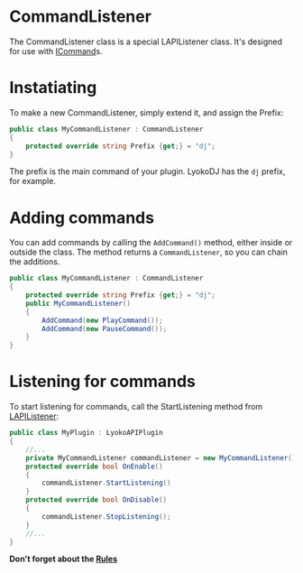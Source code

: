 # CommandListener
The CommandListener class is a special LAPIListener class.
It's designed for use with [ICommand](ICommand.md)s.

# Instatiating
To make a new CommandListener, simply extend it,
and assign the Prefix:
```csharp
public class MyCommandListener : CommandListener
{
    protected override string Prefix {get;} = "dj";
}
```
The prefix is the main command of your plugin.
LyokoDJ has the ``dj`` prefix, for example.

# Adding commands
You can add commands by calling the ``AddCommand()`` method, either inside or outside the class.
The method returns a ``CommandListener``, so you can chain the additions.

```csharp
public class MyCommandListener : CommandListener
{
    protected override string Prefix {get;} = "dj";
    public MyCommandListener()
    {
        AddCommand(new PlayCommand());
        AddCommand(new PauseCommand());
    }
}
```

# Listening for commands
To start listening for commands, call the StartListening method from [LAPIListener](LyokoAPI/Events/LAPIListener.md):
```csharp
public class MyPlugin : LyokoAPIPlugin
{
    //...
    private MyCommandListener commandListener = new MyCommandListener();
    protected override bool OnEnable()
    {
        commandListener.StartListening()
    }
    protected override bool OnDisable()
    {
        commandListener.StopListening();
    }
    //...
}
```
**Don't forget about the [Rules](LyokoPlugin/introduction.md)**

